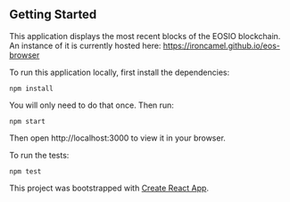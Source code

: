 ## Getting Started

This application displays the most recent blocks of the EOSIO blockchain.
An instance of it is currently hosted here: https://ironcamel.github.io/eos-browser

To run this application locally, first install the dependencies:

    npm install

You will only need to do that once. Then run:

    npm start

Then open http://localhost:3000 to view it in your browser.

To run the tests:

    npm test

This project was bootstrapped with [Create React App](https://github.com/facebook/create-react-app).
